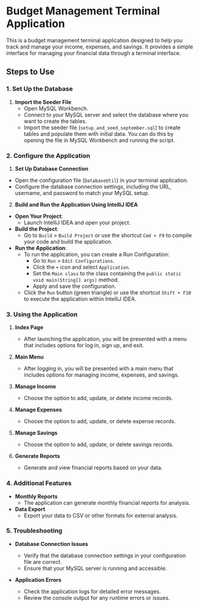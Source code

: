 # Budget Management Terminal Application

This is a budget management terminal application designed to help you track and manage your income, expenses, and savings. It provides a simple interface for managing your financial data through a terminal interface.

## Steps to Use

### 1. Set Up the Database

1. **Import the Seeder File**
    - Open MySQL Workbench.
    - Connect to your MySQL server and select the database where you want to create the tables.
    - Import the seeder file (`setup_and_seed_september.sql`) to create tables and populate them with initial data. You can do this by opening the file in MySQL Workbench and running the script.

### 2. Configure the Application

1. **Set Up Database Connection**

- Open the configuration file (`DatabaseUtil`) in your terminal application.
- Configure the database connection settings, including the URL, username, and password to match your MySQL setup.

2. **Build and Run the Application Using IntelliJ IDEA**

- **Open Your Project**:
    - Launch IntelliJ IDEA and open your project.
- **Build the Project**:
    - Go to `Build` > `Build Project` or use the shortcut `Cmd + F9` to compile your code and build the application.
- **Run the Application**:
    - To run the application, you can create a Run Configuration:
        - Go to `Run` > `Edit Configurations`.
        - Click the `+` icon and select `Application`.
        - Set the `Main class` to the class containing the `public static void main(String[] args)` method.
        - Apply and save the configuration.
    - Click the `Run` button (green triangle) or use the shortcut `Shift + F10` to execute the application within IntelliJ IDEA.

### 3. Using the Application

1. **Index Page**

    - After launching the application, you will be presented with a menu that includes options for log in, sign up, and exit.
2. **Main Menu**

    - After logging in, you will be presented with a main menu that includes options for managing income, expenses, and savings.
3. **Manage Income**

    - Choose the option to add, update, or delete income records.
3. **Manage Expenses**

    - Choose the option to add, update, or delete expense records.
4. **Manage Savings**

    - Choose the option to add, update, or delete savings records.
5. **Generate Reports**

    - Generate and view financial reports based on your data.

### 4. Additional Features

- **Monthly Reports**
    - The application can generate monthly financial reports for analysis.
- **Data Export**
    - Export your data to CSV or other formats for external analysis.

### 5. Troubleshooting

- **Database Connection Issues**

    - Verify that the database connection settings in your configuration file are correct.
    - Ensure that your MySQL server is running and accessible.
- **Application Errors**

    - Check the application logs for detailed error messages.
    - Review the console output for any runtime errors or issues.

